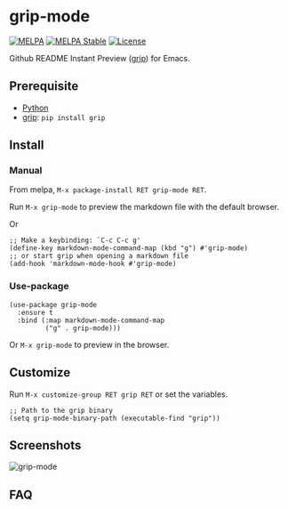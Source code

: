 # grip-mode

[![MELPA](https://melpa.org/packages/grip-mode-badge.svg)](https://melpa.org/#/grip-mode)
[![MELPA Stable](https://stable.melpa.org/packages/grip-mode-badge.svg)](https://stable.melpa.org/#/grip-mode)
[![License](http://img.shields.io/:license-gpl3-blue.svg)](http://www.gnu.org/licenses/gpl-3.0.html)

Github README Instant Preview ([grip](https://github.com/joeyespo/grip)) for Emacs.

## Prerequisite

- [Python](https://www.python.org/)
- [grip](https://github.com/joeyespo/grip): `pip install grip`

## Install

### Manual

From melpa, `M-x package-install RET grip-mode RET`.

Run `M-x grip-mode` to preview the markdown file with the default browser.

Or

``` emacs-lisp
;; Make a keybinding: `C-c C-c g'
(define-key markdown-mode-command-map (kbd "g") #'grip-mode)
;; or start grip when opening a markdown file
(add-hook 'markdown-mode-hook #'grip-mode)
```

### Use-package

``` emacs-lisp
(use-package grip-mode
  :ensure t
  :bind (:map markdown-mode-command-map
         ("g" . grip-mode)))
```

Or `M-x grip-mode` to preview in the browser.

## Customize

Run `M-x customize-group RET grip RET` or set the variables.

``` emacs-lisp
;; Path to the grip binary
(setq grip-mode-binary-path (executable-find "grip"))
```

## Screenshots

![grip-mode](https://user-images.githubusercontent.com/140797/62999172-28333480-bea0-11e9-86a3-10ef1be54c16.png
"Preview with grip")

## FAQ
